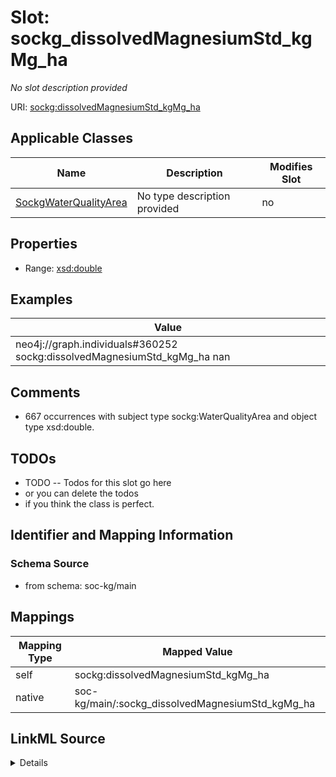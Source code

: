 

# Slot: sockg_dissolvedMagnesiumStd_kgMg_ha


_No slot description provided_





URI: [sockg:dissolvedMagnesiumStd_kgMg_ha](http://www.semanticweb.org/sockg/ontologies/2024/0/soil-carbon-ontology/dissolvedMagnesiumStd_kgMg_ha)



<!-- no inheritance hierarchy -->





## Applicable Classes

| Name | Description | Modifies Slot |
| --- | --- | --- |
| [SockgWaterQualityArea](../classes/SockgWaterQualityArea.md) | No type description provided |  no  |







## Properties

* Range: [xsd:double](http://www.w3.org/2001/XMLSchema#double)






## Examples

| Value |
| --- |
| neo4j://graph.individuals#360252 sockg:dissolvedMagnesiumStd_kgMg_ha nan |

## Comments

* 667 occurrences with subject type sockg:WaterQualityArea and object type xsd:double.

## TODOs

* TODO -- Todos for this slot go here
* or you can delete the todos
* if you think the class is perfect.

## Identifier and Mapping Information







### Schema Source


* from schema: soc-kg/main




## Mappings

| Mapping Type | Mapped Value |
| ---  | ---  |
| self | sockg:dissolvedMagnesiumStd_kgMg_ha |
| native | soc-kg/main/:sockg_dissolvedMagnesiumStd_kgMg_ha |




## LinkML Source

<details>
```yaml
name: sockg_dissolvedMagnesiumStd_kgMg_ha
description: No slot description provided
todos:
- TODO -- Todos for this slot go here
- or you can delete the todos
- if you think the class is perfect.
comments:
- 667 occurrences with subject type sockg:WaterQualityArea and object type xsd:double.
examples:
- value: neo4j://graph.individuals#360252 sockg:dissolvedMagnesiumStd_kgMg_ha nan
from_schema: soc-kg/main
rank: 1000
slot_uri: sockg:dissolvedMagnesiumStd_kgMg_ha
alias: sockg_dissolvedMagnesiumStd_kgMg_ha
domain_of:
- sockg_WaterQualityArea
range: double

```
</details>